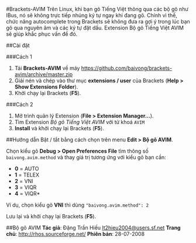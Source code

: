 #Brackets-AVIM
Trên Linux, khi bạn gõ Tiếng Việt thông qua các bộ gõ như IBus, nó sẽ không trực tiếp nhúng ký tự ngay khi đang gõ. Chính vì thế, chức năng autocomplete trong Brackets sẽ không đưa ra gợi ý trong lúc bạn gõ qua nguyên âm và các ký tự đặt dấu.
Extension Bộ gõ Tiếng Việt AVIM sẽ giúp khắc phục vấn đề đó.

##Cài đặt

###Cách 1
1. Tải **Brackets-AVIM** về máy https://github.com/baivong/brackets-avim/archive/master.zip
2. Giải nén và chép vào thư mục **extensions / user** của Brackets (**Help > Show Extensions Folder**).
3. Khởi chạy lại Brackets (**F5**).

###Cách 2
1. Mở trình quản lý Extension (**File > Extension Manager...**).
2. Tìm Extension *Bộ gõ Tiếng Việt AVIM* với từ khoá ```AVIM```
3. **Install** và khởi chạy lại Brackets (**F5**).

##Hướng dẫn
Bật / tắt bằng cách chọn trên menu **Edit > Bộ gõ AVIM**.

Chọn kiểu gõ **Debug > Open Preferences File** tìm thông số `baivong.avim.method` và thay giá trị tương ứng với kiểu gõ bạn cần:

* **0** = AUTO
* **1** = TELEX
* **2** = VNI
* **3** = VIQR
* **4** = VIQR*

Ví dụ, chọn kiểu gõ **VNI** thì dùng `"baivong.avim.method": 2`

Lưu lại và khởi chạy lại Brackets (**F5**).

##Bộ gõ AVIM
**Tác giả**: Đặng Trần Hiếu <lt2hieu2004@users.sf.net>
**Trang chủ**: http://rhos.sourceforge.net/
**Phiên bản**: 28-07-2008